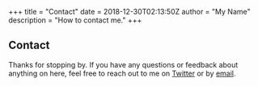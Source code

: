 +++
title = "Contact"
date = 2018-12-30T02:13:50Z
author = "My Name"
description = "How to contact me."
+++

## Contact

Thanks for stopping by. If you have any questions or feedback about anything on here, feel free to reach out to me on [Twitter](@imbisstube) or by [email](mailto:ljklep@gmail.com).